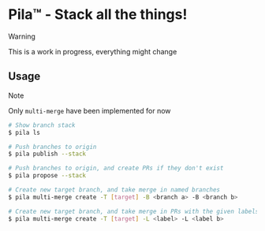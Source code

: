 # Pila™ - Stack all the things!

> [!WARNING]
> This is a work in progress, everything might change

## Usage

> [!NOTE]
> Only `multi-merge` have been implemented for now

```sh
# Show branch stack
$ pila ls

# Push branches to origin
$ pila publish --stack

# Push branches to origin, and create PRs if they don't exist
$ pila propose --stack

# Create new target branch, and take merge in named branches
$ pila multi-merge create -T [target] -B <branch a> -B <branch b>

# Create new target branch, and take merge in PRs with the given labels
$ pila multi-merge create -T [target] -L <label> -L <label b>
```
